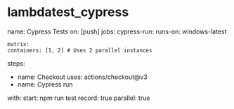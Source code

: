 # lambdatest_cypress
name: Cypress Tests
on: [push]
jobs:
  cypress-run:
    runs-on: windows-latest
    
    matrix:
    containers: [1, 2] # Uses 2 parallel instances
steps:
  - name: Checkout
    uses: actions/checkout@v3
  - name: Cypress run
  
  with:
      start: npm run test
 record: true
      parallel: true
